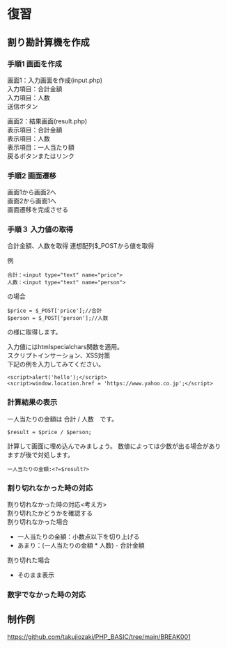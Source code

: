 # 復習
## 割り勘計算機を作成
### 手順1 画面を作成 

画面1：入力画面を作成(input.php)  
    入力項目：合計金額  
    入力項目：人数    
    送信ボタン    

画面2：結果画面(result.php)   
    表示項目：合計金額  
    表示項目：人数  
    表示項目：一人当たり額  
    戻るボタンまたはリンク  
    
### 手順2 画面遷移
画面1から画面2へ  
画面2から画面1へ  
画面遷移を完成させる

### 手順３ 入力値の取得
合計金額、人数を取得
連想配列$_POSTから値を取得  

例
```
合計：<input type="text" name="price">
人数：<input type="text" name="person">
```
の場合
```
$price = $_POST['price'];//合計
$person = $_POST['person'];//人数
```
の様に取得します。

入力値にはhtmlspecialchars関数を適用。    
スクリプトインサーション、XSS対策  
下記の例を入力してみてください。
```
<script>alert('hello');</script>
<script>window.location.href = 'https://www.yahoo.co.jp';</script>
```

### 計算結果の表示
一人当たりの金額は 合計 / 人数　です。  
```
$result = $price / $person;
```
計算して画面に埋め込んでみましょう。 
数値によっては少数が出る場合がありますが後で対処します。
```
一人当たりの金額:<?=$result?>
```
### 割り切れなかった時の対応
割り切れなかった時の対応<考え方>  
割り切れたかどうかを確認する  
割り切れなかった場合  
- 一人当たりの金額：小数点以下を切り上げる
- あまり：(一人当たりの金額 * 人数) - 合計金額

割り切れた場合
- そのまま表示

### 数字でなかった時の対応

## 制作例
https://github.com/takujiozaki/PHP_BASIC/tree/main/BREAK001